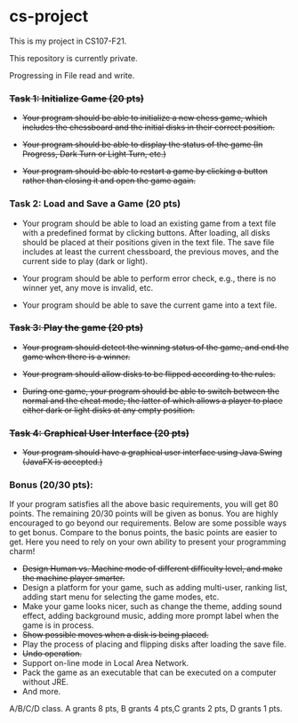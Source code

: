 # cs-project

This is my project in CS107-F21.

This repository is currently private.

Progressing in File read and write.


### ~~Task 1: Initialize Game (20 pts)~~

* ~~Your program should be able to initialize a new chess game, which includes the
chessboard and the initial disks in their correct position.~~

* ~~Your program should be able to display the status of the game (In Progress, Dark
Turn or Light Turn, etc.)~~

* ~~Your program should be able to restart a game by clicking a button rather than
closing it and open the game again.~~


### Task 2: Load and Save a Game (20 pts)
* Your program should be able to load an existing game from a text file with a predefined format by clicking buttons. After loading, all disks should be placed at
their positions given in the text file. The save file includes at least the current
chessboard, the previous moves, and the current side to play (dark or light).

* Your program should be able to perform error check, e.g., there is no winner yet,
any move is invalid, etc.

* Your program should be able to save the current game into a text file.


### ~~Task 3: Play the game (20 pts)~~
* ~~Your program should detect the winning status of the game, and end the game
when there is a winner.~~

* ~~Your program should allow disks to be flipped according to the rules.~~

* ~~During one game, your program should be able to switch between the normal
and the cheat mode, the latter of which allows a player to place either dark or
light disks at any empty position.~~


### ~~Task 4: Graphical User Interface (20 pts)~~
* ~~Your program should have a graphical user interface using Java Swing (JavaFX is
accepted.)~~


### Bonus (20/30 pts):
If your program satisfies all the above basic requirements, you will get 80 points. The
remaining 20/30 points will be given as bonus. You are highly encouraged to go
beyond our requirements. Below are some possible ways to get bonus. Compare to
the bonus points, the basic points are easier to get. Here you need to rely on your
own ability to present your programming charm!
* ~~Design Human vs. Machine mode of different difficulty level, and make the
machine player smarter.~~
* Design a platform for your game, such as adding multi-user, ranking list, adding
start menu for selecting the game modes, etc.
* Make your game looks nicer, such as change the theme, adding sound effect,
adding background music, adding more prompt label when the game is in
process.
* ~~Show possible moves when a disk is being placed.~~
* Play the process of placing and flipping disks after loading the save file.
* ~~Undo operation.~~
* Support on-line mode in Local Area Network.
* Pack the game as an executable that can be executed on a computer without JRE.
* And more.

A/B/C/D class. A grants 8 pts, B grants 4 pts,C grants 2 pts, D grants 1 pts.